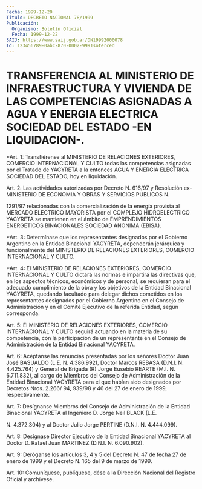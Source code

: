```yaml
---
Fecha: 1999-12-20
Título: DECRETO NACIONAL 78/1999
Publicación:
  Organismo: Boletín Oficial
  Fecha: 1999-12-22
SAIJ: https://www.saij.gob.ar/DN19992000078
Id: 123456789-0abc-870-0002-9991soterced
---
```

# TRANSFERENCIA AL MINISTERIO DE INFRAESTRUCTURA Y VIVIENDA DE LAS COMPETENCIAS ASIGNADAS A AGUA Y ENERGIA ELECTRICA SOCIEDAD DEL ESTADO -EN LIQUIDACION-.

<a id="1"></a>
*Art. 1: Transfiérense al MINISTERIO DE RELACIONES EXTERIORES, COMERCIO INTERNACIONAL Y CULTO todas las competencias asignadas por el Tratado de YACYRETA a la entonces AGUA Y ENERGIA ELECTRICA SOCIEDAD DEL ESTADO, hoy en liquidación.

<a id="2"></a>
Art.  2:  Las actividades autorizadas  por  Decreto  N. 616/97  y Resolución ex-MINISTERIO DE ECONOMIA Y OBRAS Y SERVICIOS PUBLICOS N.

1291/97 relacionadas con la comercialización de la energía provista al MERCADO  ELECTRICO  MAYORISTA  por  el  COMPLEJO HIDROELECTRICO YACYRETA  se mantienen en el ámbito de EMPRENDIMIENTOS  ENERGETICOS BINACIONALES SOCIEDAD ANONIMA (EBISA).

<a id="3"></a>
*Art. 3: Determínase que los representantes designados por el Gobierno Argentino en la Entidad Binacional YACYRETA, dependerán jerárquica y funcionalmente del MINISTERIO DE RELACIONES EXTERIORES, COMERCIO INTERNACIONAL Y CULTO.

<a id="4"></a>
*Art. 4: El MINISTERIO DE RELACIONES EXTERIORES, COMERCIO INTERNACIONAL Y CULTO dictará las normas e impartirá las directivas que, en los aspectos técnicos, económicos y de personal, se requieran para el adecuado cumplimiento de la obra y los objetivos de la Entidad Binacional YACYRETA, quedando facultado para delegar dichos cometidos en los representantes designados por el Gobierno Argentino en el Consejo de Administración y en el Comité Ejecutivo de la referida Entidad, según corresponda.

<a id="5"></a>
Art.  5:  El  MINISTERIO  DE  RELACIONES  EXTERIORES,    COMERCIO INTERNACIONAL  Y  CULTO  seguirá  actuando  en la materia de su competencia, con la participación de un representante  en  el Consejo de Administración de la Entidad Binacional YACYRETA.

<a id="6"></a>
Art.  6:   Acéptanse  las  renuncias  presentadas por los señores Doctor Juan José BASUALDO (L.E. N. 4.386.992),  Doctor Marcos REBASA (D.N.I. N. 4.425.764) y General de Brigada (R) Jorge  Eusebio REARTE (M.I. N. 6.711.832), al cargo de Miembros del Consejo de Administración de la Entidad Binacional YACYRETA para el que habían sido designados por Decretos Nros. 2.266/ 94, 939/98 y  46 del 27 de enero de 1999, respectivamente.

<a id="7"></a>
Art.  7: Desígnanse Miembros del Consejo de Administración de  la Entidad  Binacional  YACYRETA al Ingeniero D. Jorge Neil BLACK (L.E.

N. 4.372.304) y al Doctor  Julio  Jorge PERTINE (D.N.I. N. 4.444.099).

<a id="8"></a>
Art.  8: Desígnase Director Ejecutivo  de  la  Entidad  Binacional YACYRETA  al  Doctor  D. Rafael Juan MARTINEZ (D.N.I. N. 6.090.902).

<a id="9"></a>
Art. 9: Deróganse los artículos 3, 4 y 5 del Decreto N. 47 de fecha 27 de enero de 1999 y el  Decreto  N. 165  del  9  de marzo de 1999.

<a id="10"></a>
Art. 10: Comuníquese, publíquese, dése a la Dirección  Nacional del Registro Oficial y archívese.